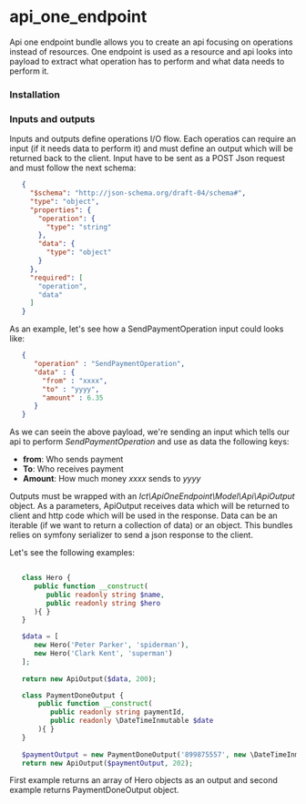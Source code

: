 # api_one_endpoint

Api one endpoint bundle allows you to create an api focusing on operations instead of resources. One endpoint is used as a resource and api looks into payload 
to extract what operation has to perform and what data needs to perform it.

### Installation

### Inputs and outputs

Inputs and outputs define operations I/O flow. Each operatios can require an input (if it needs data to perform it) and must define an output which will be returned 
back to the client. 
Input have to be sent as a POST Json request and must follow the next schema:

```json
   {
     "$schema": "http://json-schema.org/draft-04/schema#",
     "type": "object",
     "properties": {
       "operation": {
         "type": "string"
       },
       "data": {
         "type": "object"
       }
     },
     "required": [
       "operation",
       "data"
     ]  
   }
```
As an example, let's see how a SendPaymentOperation input could looks like:

```json
   {
      "operation" : "SendPaymentOperation",
      "data" : {
        "from" : "xxxx",
        "to" : "yyyy",
        "amount" : 6.35
      }
   }
```

As we can seein the above payload, we're sending an input which tells our api to perform _SendPaymentOperation_ and use as data the following keys:
- **from**: Who sends payment
- **To**: Who receives payment
- **Amount**: How much money _xxxx_ sends to _yyyy_

Outputs must be wrapped with an _Ict\ApiOneEndpoint\Model\Api\ApiOutput_ object. As a parameters, ApiOutput receives data which will be returned to client 
and http code which will be used in the response. Data can be an iterable (if we want to return a collection of data) or an object. This bundles relies 
on symfony serializer to send a json response to the client.

Let's see the following examples:

```php
   
   class Hero {
      public function __construct(
         public readonly string $name,
         public readonly string $hero
      ){ }
   }

   $data = [
      new Hero('Peter Parker', 'spiderman'),
      new Hero('Clark Kent', 'superman')
   ];
   
   return new ApiOutput($data, 200);
```

```php
   class PaymentDoneOutput {
       public function __construct(
          public readonly string paymentId,
          public readonly \DateTimeInmutable $date
       ){ }
   }
   
   $paymentOutput = new PaymentDoneOutput('899875557', new \DateTimeInmutable('2023-03-05 12:25');
   return new ApiOutput($paymentOutput, 202);
```

First example returns an array of Hero objects as an output and second example returns PaymentDoneOutput object.


